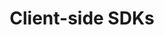 ---
title: Client-side SDKs
excerpt: ''
deprecated: false
hidden: false
metadata:
  title: ''
  description: ''
  robots: index
next:
  description: ''
---